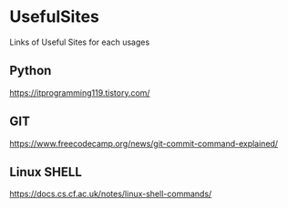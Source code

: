 # UsefulSites
Links of Useful Sites for each usages

## Python
https://itprogramming119.tistory.com/

## GIT
https://www.freecodecamp.org/news/git-commit-command-explained/

## Linux SHELL
https://docs.cs.cf.ac.uk/notes/linux-shell-commands/
